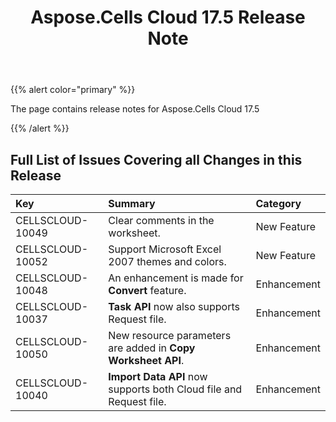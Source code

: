 ﻿---
title: Aspose.Cells Cloud 17.5 Release Note
second_title: Aspose.Cells Cloud Documen
type: docs
url: /ar/aspose-cells-cloud-17-5-release-notes/
aliases: [/aspose-cells-for-cloud-17-5-release-notes/]
description: Aspose.Cells Cloud supports Excel to create, convert, merge, split, protected, inner object operation, and so on
weight: 70
---
{{% alert color="primary" %}} 

The page contains release notes for Aspose.Cells Cloud 17.5

{{% /alert %}} 


## **Full List of Issues Covering all Changes in this Release**

|**Key**|**Summary**|**Category**|
|:- |:- |:- |
|CELLSCLOUD-10049|Clear comments in the worksheet.|New Feature|
|CELLSCLOUD-10052|Support Microsoft Excel 2007 themes and colors.|New Feature|
|CELLSCLOUD-10048|An enhancement is made for **Convert** feature.|Enhancement|
|CELLSCLOUD-10037|**Task API** now also supports Request file.|Enhancement|
|CELLSCLOUD-10050|New resource parameters are added in **Copy Worksheet API**.|Enhancement|
|CELLSCLOUD-10040|**Import Data API** now supports both Cloud file and Request file.|Enhancement|

